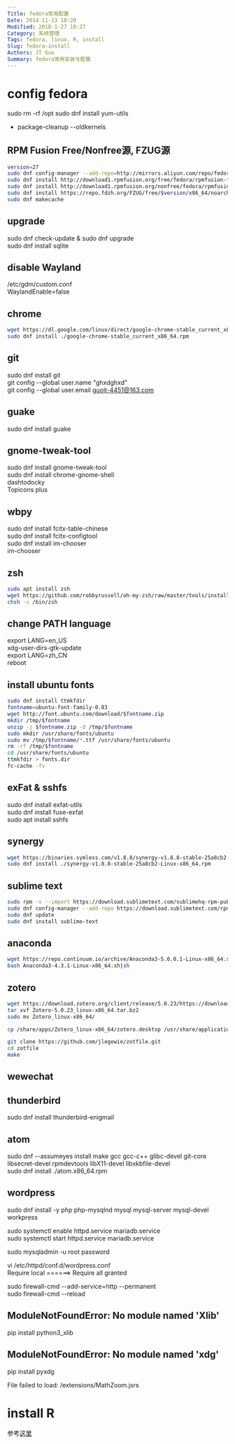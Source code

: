 ```yaml
---
Title: fedora常用配置
Date: 2014-11-13 10:20
Modified: 2018-1-27 10:27
Category: 系统管理
Tags: fedora, linux, R, install
Slug: fedora-install
Authors: JT Guo
Summary: fedora常用安装与配置
---
```

# config fedora

sudo rm -rf /opt
sudo dnf install yum-utils

* package-cleanup --oldkernels

## RPM Fusion Free/Nonfree源, FZUG源

```sh
version=27  
sudo dnf config-manager --add-repo=http://mirrors.aliyun.com/repo/fedora.repo  
sudo dnf install http://download1.rpmfusion.org/free/fedora/rpmfusion-free-release-$version.noarch.rpm -y  
sudo dnf install http://download1.rpmfusion.org/nonfree/fedora/rpmfusion-nonfree-release-$version.noarch.rpm -y  
sudo dnf install https://repo.fdzh.org/FZUG/free/$version/x86_64/noarch/fzug-release-$version-0.2.noarch.rpm -y  
sudo dnf makecache
```

## upgrade

sudo dnf check-update & sudo dnf upgrade  
sudo dnf install sqlite  

## disable Wayland

/etc/gdm/custom.conf  
WaylandEnable=false  

## chrome

```sh
wget https://dl.google.com/linux/direct/google-chrome-stable_current_x86_64.rpm  
sudo dnf install ./google-chrome-stable_current_x86_64.rpm  
```

## git

sudo dnf install git  
git config --global user.name "ghxdghxd"  
git config --global user.email guojt-4451@163.com  

## guake

sudo dnf install guake  

## gnome-tweak-tool

sudo dnf install gnome-tweak-tool  
sudo dnf install chrome-gnome-shell  
dashtodocky  
Topicons plus  

## wbpy

sudo dnf install fcitx-table-chinese  
sudo dnf install fcitx-configtool  
sudo dnf install im-chooser  
im-chooser  

## zsh

```sh
sudo apt install zsh  
wget https://github.com/robbyrussell/oh-my-zsh/raw/master/tools/install.sh -O - | zsh  
chsh -s /bin/zsh  
```

## change PATH language

export LANG=en_US  
xdg-user-dirs-gtk-update  
export LANG=zh_CN  
reboot  

## install ubuntu fonts

```sh
sudo dnf install ttmkfdir  
fontname=ubuntu-font-family-0.83  
wget http://font.ubuntu.com/download/$fontname.zip  
mkdir /tmp/$fontname  
unzip -j $fontname.zip -d /tmp/$fontname  
sudo mkdir /usr/share/fonts/ubuntu  
sudo mv /tmp/$fontname/*.ttf /usr/share/fonts/ubuntu  
rm -rf /tmp/$fontname  
cd /usr/share/fonts/ubuntu  
ttmkfdir > fonts.dir  
fc-cache -fv  
```

## exFat & sshfs

sudo dnf install exfat-utils  
sudo dnf install fuse-exfat  
sudo apt install sshfs  

## synergy

```sh
wget https://binaries.symless.com/v1.8.8/synergy-v1.8.8-stable-25a8cb2-Linux-x86_64.rpm  
sudo dnf install ./synergy-v1.8.8-stable-25a8cb2-Linux-x86_64.rpm  
```

## sublime text

```sh
sudo rpm -v --import https://download.sublimetext.com/sublimehq-rpm-pub.gpg  
sudo dnf config-manager --add-repo https://download.sublimetext.com/rpm/stable/x86_64/sublime-text.repo  
sudo dnf update  
sudo dnf install sublime-text  
```

## anaconda

```sh
wget https://repo.continuum.io/archive/Anaconda3-5.0.0.1-Linux-x86_64.sh  
bash Anaconda3-4.3.1-Linux-x86_64.sh|sh  
```

## zotero

```sh
wget https://download.zotero.org/client/release/5.0.23/https://download.zotero.org/client/release/5.0.23/Zotero-5.0.23_linux-x86_64.tar.bz2  
tar xvf Zotero-5.0.23_linux-x86_64.tar.bz2  
sudo mv Zotero_linux-x86_64/  

cp /share/apps/Zotero_linux-x86_64/zotero.desktop /usr/share/applications  

git clone https://github.com/jlegewie/zotfile.git  
cd zotfile  
make  
```

## wewechat

## thunderbird

sudo dnf install thunderbird-enigmail  

## atom

sudo dnf --assumeyes install make gcc gcc-c++ glibc-devel git-core libsecret-devel rpmdevtools libX11-devel libxkbfile-devel  
sudo dnf install ./atom.x86_64.rpm  

## wordpress

sudo dnf install -y php php-mysqlnd mysql mysql-server mysql-devel workpress  

sudo systemctl enable httpd.service mariadb.service  
sudo systemctl start httpd.service mariadb.service  

sudo mysqladmin -u root password  

vi /etc/httpd/conf.d/wordpress.conf  
Require local ======>  Require all granted  

sudo firewall-cmd --add-service=http --permanent  
sudo firewall-cmd --reload  

## ModuleNotFoundError: No module named 'Xlib'

pip install python3_xlib

## ModuleNotFoundError: No module named 'xdg'

pip install pyxdg  

File failed to load: /extensions/MathZoom.jsrs  

# install R

参考[这里](R-and-Rstudio)